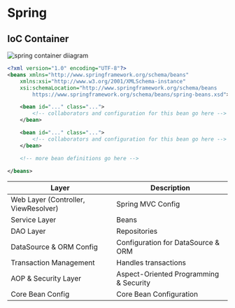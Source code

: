 # Spring

## IoC Container

![spring container diiagram](https://docs.spring.io/spring-framework/reference/_images/container-magic.png)

```xml
<?xml version="1.0" encoding="UTF-8"?>
<beans xmlns="http://www.springframework.org/schema/beans"
	xmlns:xsi="http://www.w3.org/2001/XMLSchema-instance"
	xsi:schemaLocation="http://www.springframework.org/schema/beans
		https://www.springframework.org/schema/beans/spring-beans.xsd">

	<bean id="..." class="..."> 
		<!-- collaborators and configuration for this bean go here -->
	</bean>

	<bean id="..." class="...">
		<!-- collaborators and configuration for this bean go here -->
	</bean>

	<!-- more bean definitions go here -->

</beans>
```

| Layer                        | Description                     |
|------------------------------|---------------------------------|
| Web Layer (Controller, ViewResolver) | Spring MVC Config           |
| Service Layer                | Beans                          |
| DAO Layer                    | Repositories                   |
| DataSource & ORM Config      | Configuration for DataSource & ORM |
| Transaction Management       | Handles transactions           |
| AOP & Security Layer         | Aspect-Oriented Programming & Security |
| Core Bean Config             | Core Bean Configuration        |


